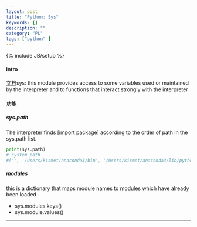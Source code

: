 ```yaml
---
layout: post
title: "Python: Sys"
keywords: []
description: ""
category: "PL"
tags: ["python" ]
---
```

{% include JB/setup %}


#### intro
[文档](https://docs.python.org/3/library/sys.html?highlight=sys#module-sys)sys: this module provides access to some variables used or maintained by the interpreter and to functions that interact strongly with the interpreter


#### 功能

##### sys.path

The interpreter finds [import package] according to the order of path in the sys.path list.

```python
print(sys.path)
# system path
#['', '/Users/kismet/anaconda3/bin', '/Users/kismet/anaconda3/lib/python36.zip', '/Users/kismet/anaconda3/lib/python3.6', '/Users/kismet/anaconda3/lib/python3.6/lib-dynload', '/Users/kismet/anaconda3/lib/python3.6/site-packages', '/Users/kismet/anaconda3/lib/python3.6/site-packages/aeosa', '/Users/kismet/anaconda3/lib/python3.6/site-packages/IPython/extensions', '/Users/kismet/.ipython']
```

##### modules
this is a dictionary that maps module names to modules which have already been loaded
+ sys.modules.keys()
+ sys.module.values()
<hr />

